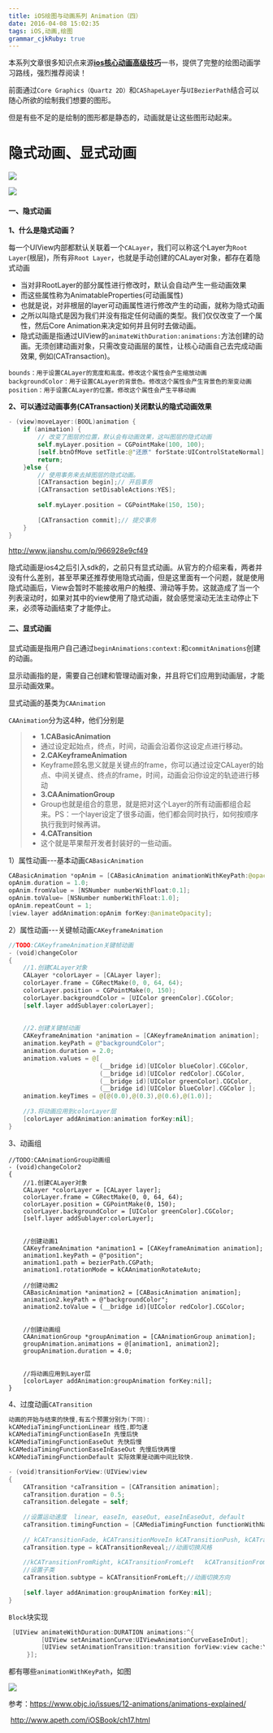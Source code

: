 ```yaml
---
title: iOS绘图与动画系列 Animation（四）
date: 2016-04-08 15:02:35
tags: iOS,动画,绘图
grammar_cjkRuby: true
---
```


本系列文章很多知识点来源[**ios核心动画高级技巧**](http://www.kancloud.cn/manual/ios)一书，提供了完整的绘图动画学习路线，强烈推荐阅读！

前面通过`Core Graphics（Quartz 2D）`和`CAShapeLayer`与`UIBezierPath`结合可以随心所欲的绘制我们想要的图形。

但是有些不足的是绘制的图形都是静态的，动画就是让这些图形动起来。



# 隐式动画、显式动画

![](http://7xr7vj.com1.z0.glb.clouddn.com/2016/04/08/FossyAr_1dtpH2cbIMf5icP8XV8M144.png)

![](http://ww1.sinaimg.cn/large/65cc0af7gw1dxlusbklpmj.jpg)



#### 一、隐式动画

**1、什么是隐式动画？**

每一个UIView内部都默认关联着一个`CALayer`，我们可以称这个Layer为`Root Layer`(根层)，所有非`Root Layer`，也就是手动创建的CALayer对象，都存在着隐式动画

- 当对非RootLayer的部分属性进行修改时，默认会自动产生一些动画效果
- 而这些属性称为AnimatableProperties(可动画属性)
- 也就是说，对非根层的layer可动画属性进行修改产生的动画，就称为隐式动画
- 之所以叫隐式是因为我们并没有指定任何动画的类型。我们仅仅改变了一个属性，然后Core Animation来决定如何并且何时去做动画。
- 隐式动画是指通过UIView的`animateWithDuration:animations:`方法创建的动画。无须创建动画对象，只需改变动画层的属性，让核心动画自己去完成动画效果, 例如(CATransaction)。

```
bounds：用于设置CALayer的宽度和高度。修改这个属性会产生缩放动画
backgroundColor：用于设置CALayer的背景色。修改这个属性会产生背景色的渐变动画
position：用于设置CALayer的位置。修改这个属性会产生平移动画
```



**2、可以通过动画事务(CATransaction)关闭默认的隐式动画效果**

```swift
- (view)moveLayer:(BOOL)animation {
    if (animation) {
        // 改变了图层的位置，默认会有动画效果，这叫图层的隐式动画
        self.myLayer.position = CGPointMake(100, 100);
        [self.btnOfMove setTitle:@"还原" forState:UIControlStateNormal];
        return;
    }else {
        // 使用事务来去掉图层的隐式动画。
        [CATransaction begin];// 开启事务
        [CATransaction setDisableActions:YES];
        
        self.myLayer.position = CGPointMake(150, 150);
        
        [CATransaction commit];// 提交事务
    }
}
```

http://www.jianshu.com/p/966928e9cf49

隐式动画是ios4之后引入sdk的，之前只有显式动画。从官方的介绍来看，两者并没有什么差别，甚至苹果还推荐使用隐式动画，但是这里面有一个问题，就是使用隐式动画后，View会暂时不能接收用户的触摸、滑动等手势。这就造成了当一个列表滚动时，如果对其中的view使用了隐式动画，就会感觉滚动无法主动停止下来，必须等动画结束了才能停止。



#### 二、显式动画

显式动画是指用户自己通过`beginAnimations:context:`和`commitAnimations`创建的动画。

显示动画指的是，需要自己创建和管理动画对象，并且将它们应用到动画层，才能显示动画效果。

显式动画的基类为`CAAnimation`

`CAAnimation`分为这4种，他们分别是

> - **1.CABasicAnimation**
> - 通过设定起始点，终点，时间，动画会沿着你这设定点进行移动。
> - **2.CAKeyframeAnimation**
> - Keyframe顾名思义就是关键点的frame，你可以通过设定CALayer的始点、中间关键点、终点的frame，时间，动画会沿你设定的轨迹进行移动
> - **3.CAAnimationGroup**
> - Group也就是组合的意思，就是把对这个Layer的所有动画都组合起来。PS：一个layer设定了很多动画，他们都会同时执行，如何按顺序执行我到时候再讲。
> - **4.CATransition**
> - 这个就是苹果帮开发者封装好的一些动画。



1）属性动画---基本动画`CABasicAnimation`

```swift
CABasicAnimation *opAnim = [CABasicAnimation animationWithKeyPath:@opacity];
opAnim.duration = 1.0;
opAnim.fromValue = [NSNumber numberWithFloat:0.1];
opAnim.toValue= [NSNumber numberWithFloat:1.0];
opAnim.repeatCount = 1;
[view.layer addAnimation:opAnim forKey:@animateOpacity];
```

2）属性动画---关键帧动画`CAKeyframeAnimation`

```swift
//TODO:CAKeyframeAnimation关键帧动画
- (void)changeColor
{
    //1.创建CALayer对象
    CALayer *colorLayer = [CALayer layer];
    colorLayer.frame = CGRectMake(0, 0, 64, 64);
    colorLayer.position = CGPointMake(0, 150);
    colorLayer.backgroundColor = [UIColor greenColor].CGColor;
    [self.layer addSublayer:colorLayer];
    
    
    //2.创建关键帧动画
    CAKeyframeAnimation *animation = [CAKeyframeAnimation animation];
    animation.keyPath = @"backgroundColor";
    animation.duration = 2.0;
    animation.values = @[
                         (__bridge id)[UIColor blueColor].CGColor,
                         (__bridge id)[UIColor redColor].CGColor,
                         (__bridge id)[UIColor greenColor].CGColor,
                         (__bridge id)[UIColor blueColor].CGColor ];
    animation.keyTimes = @[@(0.0),@(0.3),@(0.6),@(1.0)];
    
    //3.将动画应用到colorLayer层
    [colorLayer addAnimation:animation forKey:nil];
}
```



3、动画组

```
//TODO:CAAnimationGroup动画组
- (void)changeColor2
{
    //1.创建CALayer对象
    CALayer *colorLayer = [CALayer layer];
    colorLayer.frame = CGRectMake(0, 0, 64, 64);
    colorLayer.position = CGPointMake(0, 150);
    colorLayer.backgroundColor = [UIColor greenColor].CGColor;
    [self.layer addSublayer:colorLayer];
    
    
    //创建动画1
    CAKeyframeAnimation *animation1 = [CAKeyframeAnimation animation];
    animation1.keyPath = @"position";
    animation1.path = bezierPath.CGPath;
    animation1.rotationMode = kCAAnimationRotateAuto;
   
    //创建动画2
    CABasicAnimation *animation2 = [CABasicAnimation animation];
    animation2.keyPath = @"backgroundColor";
    animation2.toValue = (__bridge id)[UIColor redColor].CGColor;
   
    
    //创建动画组
    CAAnimationGroup *groupAnimation = [CAAnimationGroup animation];
    groupAnimation.animations = @[animation1, animation2];
    groupAnimation.duration = 4.0;
    
    
    //将动画应用到Layer层
    [colorLayer addAnimation:groupAnimation forKey:nil];
}
```



4、过度动画`CATransition`

```swift
动画的开始与结束的快慢,有五个预置分别为(下同):
kCAMediaTimingFunctionLinear 线性,即匀速
kCAMediaTimingFunctionEaseIn 先慢后快
kCAMediaTimingFunctionEaseOut 先快后慢
kCAMediaTimingFunctionEaseInEaseOut 先慢后快再慢
kCAMediaTimingFunctionDefault 实际效果是动画中间比较快.
```

```swift
- (void)transitionForView:(UIView)view
{
    CATransition *caTransition = [CATransition animation];
    caTransition.duration = 0.5;
    caTransition.delegate = self;
    
    //设置运动速度  linear, easeIn, easeOut, easeInEaseOut, default
    caTransition.timingFunction = [CAMediaTimingFunction functionWithName:kCAMediaTimingFunctionEaseIn];//切换速度效果
    
    // kCATransitionFade, kCATransitionMoveIn kCATransitionPush, kCATransitionReveal
    caTransition.type = kCATransitionReveal;//动画切换风格
    
    //kCATransitionFromRight, kCATransitionFromLeft   kCATransitionFromTop, kCATransitionFromBottom
    //设置子类
    caTransition.subtype = kCATransitionFromLeft;//动画切换方向
    
    [self.layer addAnimation:groupAnimation forKey:nil];
}
```

`Block`块实现

```swift
 [UIView animateWithDuration:DURATION animations:^{
         [UIView setAnimationCurve:UIViewAnimationCurveEaseInOut];
         [UIView setAnimationTransition:transition forView:view cache:YES];
     }];
```


都有哪些`animationWithKeyPath`，如图

![](https://github.com/Coneboy-k/KKCoreAnimation/blob/master/image/2.png?raw=true)





参考：https://www.objc.io/issues/12-animations/animations-explained/

​	   http://www.apeth.com/iOSBook/ch17.html

